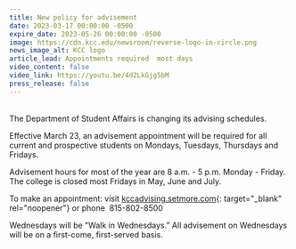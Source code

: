```yaml
---
title: New policy for advisement
date: 2023-03-17 00:00:00 -0500
expire_date: 2023-05-26 00:00:00 -0500
image: https://cdn.kcc.edu/newsroom/reverse-logo-in-circle.png
news_image_alt: KCC logo
article_lead: Appointments required  most days
video_content: false
video_link: https://youtu.be/4d2LkGjg5bM
press_release: false
---
```

<br>The Department of Student Affairs is changing its advising schedules.

Effective March 23, an advisement appointment will be required for all current and prospective students on Mondays, Tuesdays, Thursdays and Fridays.

Advisement hours for most of the year are 8 a.m. - 5 p.m. Monday - Friday. The college is closed most Fridays in May, June and July.

To make an appointment: visit [kccadvising.setmore.com](https://kccadvising.setmore.com/){: target="_blank" rel="noopener"}&nbsp;or phone&nbsp; 815-802-8500

Wednesdays will be "Walk in Wednesdays.” All advisement on Wednesdays will be on a first-come, first-served basis.&nbsp;